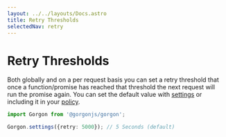 ```yaml
---
layout: ../../layouts/Docs.astro
title: Retry Thresholds
selectedNav: retry
---
```


# Retry Thresholds

Both globally and on a per request basis you can set a retry threshold that once a function/promise has reached that threshold the next request will run the promise again. You can set the default value with [settings](/docs/usage/settings) or including it in your [policy](/docs/usage/policies).

```typescript
import Gorgon from '@gorgonjs/gorgon';

Gorgon.settings({retry: 5000}); // 5 Seconds (default)
```
